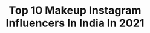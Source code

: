---
title: Top 10 Makeup Instagram Influencers In India In 2021
description: >-
  Find top makeup Instagram influencers in India in 2021. Most popular hashtags: #explore #makeup #influencer #beauty.
platform: Instagram
hits: 2730
text_top: Analyze the most popular Instagram profiles on inBeat.
text_bottom: Our search engine aggregates 2730 Instagram influencers like this in India for you to work with.
profiles:
  - username: "shriyagothi"
    fullname: >-
      Shriya Gothi// Artistry
    bio: >-
      Makeup, Beauty, Fashion💄👗 Visual Artist & Designer Living in the world of colour🌈 📩DM/Email to collab- shriyagothi@gmail.com
    location: "India"
    followers: 5242
    engagement: 1684
    commentsToLikes: 0.200465
    id: ckaou5j03yw400i780gekzjst
    verified: false
    hashtags: "#indianmakeupsociety, #bloggersofindia, #artisticmakeuplooks, #makeupbysg"
  - username: "kareena2227_"
    fullname: >-
      Kareena Tekwani | Blogger
    bio: >-
      📍Jaipur | 20 🎙Vocalist ⭐Fashion | Makeup | Skincare For Paid Collaborations/Promotions/Shoots DM/Email 💌 - kareenatekwani123@gmail.com
    location: "India"
    followers: 23088
    engagement: 1485
    commentsToLikes: 0.084741
    id: ck8t2bcztytym0j7819d32s0f
    verified: false
    hashtags: "#influencers, #jaipurite, #lifestylemedicine, #instagraminfluencer"
  - username: "shreeya_sangale"
    fullname: >-
      श्रीया 🐥
    bio: >-
      Making a statement ✨ Makeup | Fashion | Self Portrait🌈 Dm/Mail for Collaborations
    location: "India"
    followers: 11317
    engagement: 1485
    commentsToLikes: 0.104145
    id: ck9whererxj7u0j78e6s7zs06
    verified: false
    hashtags: "#tbt, #goodvibes, #smile, #instame"
  - username: "swats03"
    fullname: >-
      Swati Mishra ⭐️
    bio: >-
      FashionDesigner Stylist | MakeupArtist | Aesthetic angel 👑 Business owner- @swatimishraworld ;👻- swats03
    location: "India"
    followers: 10076
    engagement: 1311
    commentsToLikes: 0.044199
    id: ck8syeodhklz10j78lrlqvdzo
    verified: false
    hashtags: "#slayqueen, #staysafe, #mood, #editorialmakeup"
  - username: "praveena_madhavan"
    fullname: >-
      Praveena madhavan
    bio: >-
      Certified proffesional makeup artist Business account: @maquillage_by_praveena
    location: "India"
    followers: 29345
    engagement: 1280
    commentsToLikes: 0.023410
    id: ck13c6c00ytvx0i19l97786pz
    verified: false
    hashtags: "#reelsit, #reelsitfeelsit, #reels, #reelsmalayalam"
  - username: "tenajaiin"
    fullname: >-
      Tena Jaiin
    bio: >-
      Actor 🎥 | Animal Lover🦄 | Makeup on my mind since forever 💄 ✨ Dm/ mail me for collaborations 🛍 For New Work Please Click On the Link 😘
    location: "India"
    followers: 32149
    engagement: 1171
    commentsToLikes: 0.016396
    id: ck6tr968jxnfl0j71qu4i9zih
    verified: false
    hashtags: "#mentalhealthmatters, #mentalhealthawareness, #selflove, #selflovetips"
  - username: "vironica_vishwas"
    fullname: >-
      Vironica Vishwas
    bio: >-
      Model actress Dancer 🤗 @makeup_by_nanu daughter
    location: "India"
    followers: 23285
    engagement: 600
    commentsToLikes: 0.038226
    id: ck8wgei2dh78e0j78inbirade
    verified: false
    hashtags: "#realls, #love, #world"
  - username: "pragyannnnn"
    fullname: >-
      🌸बोहो चिक🌸!!content creator!!
    bio: >-
      🇮🇳Odisha🇮🇳 Dreamer & an ACHIEVER🧿 #Makeupenthusiast🌹#selftought For Collaboration or PR 📧 biotechin🥇
    location: "India"
    followers: 5984
    engagement: 801
    commentsToLikes: 0.077677
    id: ck9hakmfucw6e0j78nzzwb4c5
    verified: false
    hashtags: "#bhubaneswar, #rourkela, #cuttackcity, #cuttackbuzz"
  - username: "makeupbyrishita"
    fullname: >-
      Rishita Verma
    bio: >-
      🇮🇳 💞20 | Makeup| beauty 💄MUA 💌Email or Dm for 1:1 makeup class/bookings/PR/collabs
    location: "India"
    followers: 2000
    engagement: 2064
    commentsToLikes: 0.139231
    id: ck8tas3c7su3a0j78lqg2zpx0
    verified: false
    hashtags: "#makeuptutorialsxox, #makeuptutorialvideo, #rainboweyeshadow, #exploremakeup"
  - username: "shebeautifulsavage"
    fullname: >-
      ⓢⓜⓘⓛⓔⓨ || SELF PORTRAIT 📸
    bio: >-
      Content creater | Influencer. Tell' em I said hi Loves Makeup & Fashion 💃🏻 📍BBSR✈️HYD DM or Email for collabs 📧smileydoll500@gmail.com
    location: "India"
    followers: 8625
    engagement: 531
    commentsToLikes: 0.073498
    id: ckap203qpwt3c0i781oakslbw
    verified: false
    hashtags: "#shutterhubindia, #phonephotography, #opareviews, #exploremore"
---